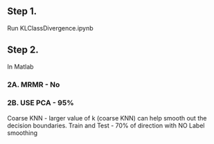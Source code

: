 ## Step 1. 

Run KLClassDivergence.ipynb
## Step 2.
In Matlab 
### 2A. MRMR - No
### 2B. USE PCA - 95%
Coarse KNN - larger value of k (coarse KNN) can help smooth out the decision boundaries.
Train and Test - 70% of direction with NO Label smoothing